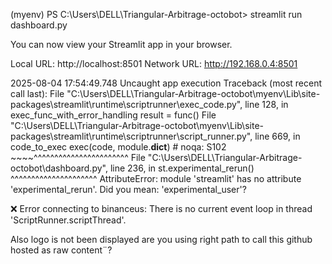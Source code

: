 (myenv) PS C:\Users\DELL\Triangular-Arbitrage-octobot> streamlit run dashboard.py

  You can now view your Streamlit app in your browser.

  Local URL: http://localhost:8501
  Network URL: http://192.168.0.4:8501

2025-08-04 17:54:49.748 Uncaught app execution
Traceback (most recent call last):
  File "C:\Users\DELL\Triangular-Arbitrage-octobot\myenv\Lib\site-packages\streamlit\runtime\scriptrunner\exec_code.py", line 128, in exec_func_with_error_handling
    result = func()
  File "C:\Users\DELL\Triangular-Arbitrage-octobot\myenv\Lib\site-packages\streamlit\runtime\scriptrunner\script_runner.py", line 669, in code_to_exec
    exec(code, module.__dict__)  # noqa: S102
    ~~~~^^^^^^^^^^^^^^^^^^^^^^^
  File "C:\Users\DELL\Triangular-Arbitrage-octobot\dashboard.py", line 236, in <module>
    st.experimental_rerun()
    ^^^^^^^^^^^^^^^^^^^^^
AttributeError: module 'streamlit' has no attribute 'experimental_rerun'. Did you mean: 'experimental_user'?


❌ Error connecting to binanceus: There is no current event loop in thread 'ScriptRunner.scriptThread'.


Also logo is not been displayed are you using right path to call this github hosted as raw content¨?